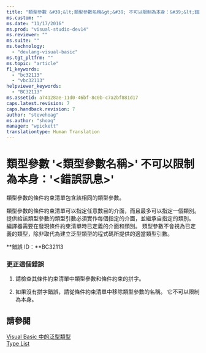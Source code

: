 ```yaml
---
title: "類型參數 &#39;&lt;類型參數名稱&gt;&#39; 不可以限制為本身：&#39;&lt;錯誤訊息&gt;&#39; | Microsoft Docs"
ms.custom: ""
ms.date: "11/17/2016"
ms.prod: "visual-studio-dev14"
ms.reviewer: ""
ms.suite: ""
ms.technology: 
  - "devlang-visual-basic"
ms.tgt_pltfrm: ""
ms.topic: "article"
f1_keywords: 
  - "bc32113"
  - "vbc32113"
helpviewer_keywords: 
  - "BC32113"
ms.assetid: a74128ae-11d0-46bf-8c0b-c7a2bf881d17
caps.latest.revision: 7
caps.handback.revision: 7
author: "stevehoag"
ms.author: "shoag"
manager: "wpickett"
translationtype: Human Translation
---
```

# 類型參數 &#39;&lt;類型參數名稱&gt;&#39; 不可以限制為本身：&#39;&lt;錯誤訊息&gt;&#39;
類型參數的條件約束清單包含該相同的類型參數。  
  
 類型參數的條件約束清單可以指定任意數目的介面，而且最多可以指定一個類別。 提供給該類型參數的類型引數必須實作每個指定的介面，並繼承自指定的類別。 編譯器需要在發現條件約束清單時已定義的介面和類別。 類型參數不會視為已定義的類型，除非取代為建立泛型類型的程式碼所提供的適當類型引數。  
  
 **錯誤 ID︰**BC32113  
  
### 更正這個錯誤  
  
1.  請檢查其條件約束清單中類型參數和條件約束的拼字。  
  
2.  如果沒有拼字錯誤，請從條件約束清單中移除類型參數的名稱。 它不可以限制為本身。  
  
## 請參閱  
 [Visual Basic 中的泛型類型](../../visual-basic/programming-guide/language-features/data-types/generic-types.md)   
 [Type List](../../visual-basic/language-reference/statements/type-list.md)